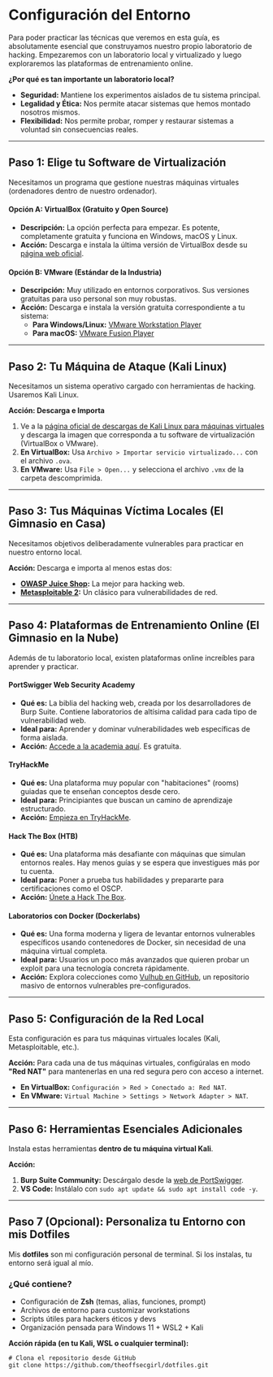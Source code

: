 # Configuración del Entorno

Para poder practicar las técnicas que veremos en esta guía, es absolutamente esencial que construyamos nuestro propio laboratorio de hacking. Empezaremos con un laboratorio local y virtualizado y luego exploraremos las plataformas de entrenamiento online.

**¿Por qué es tan importante un laboratorio local?**

* **Seguridad:** Mantiene los experimentos aislados de tu sistema principal.
* **Legalidad y Ética:** Nos permite atacar sistemas que hemos montado nosotros mismos.
* **Flexibilidad:** Nos permite probar, romper y restaurar sistemas a voluntad sin consecuencias reales.

---

## Paso 1: Elige tu Software de Virtualización

Necesitamos un programa que gestione nuestras máquinas virtuales (ordenadores dentro de nuestro ordenador).

#### **Opción A: VirtualBox (Gratuito y Open Source)**

* **Descripción:** La opción perfecta para empezar. Es potente, completamente gratuita y funciona en Windows, macOS y Linux.
* **Acción:** Descarga e instala la última versión de VirtualBox desde su [página web oficial](https://www.virtualbox.org/wiki/Downloads).

#### **Opción B: VMware (Estándar de la Industria)**

* **Descripción:** Muy utilizado en entornos corporativos. Sus versiones gratuitas para uso personal son muy robustas.
* **Acción:** Descarga e instala la versión gratuita correspondiente a tu sistema:
  * **Para Windows/Linux:** [VMware Workstation Player](https://www.vmware.com/products/workstation-player/workstation-player-evaluation.html)
  * **Para macOS:** [VMware Fusion Player](https://www.vmware.com/products/fusion/fusion-evaluation.html)

---

## Paso 2: Tu Máquina de Ataque (Kali Linux)

Necesitamos un sistema operativo cargado con herramientas de hacking. Usaremos Kali Linux.

**Acción: Descarga e Importa**

1. Ve a la [página oficial de descargas de Kali Linux para máquinas virtuales](https://www.kali.org/get-kali/#kali-virtual-machines) y descarga la imagen que corresponda a tu software de virtualización (VirtualBox o VMware).
2. **En VirtualBox:** Usa `Archivo > Importar servicio virtualizado...` con el archivo `.ova`.
3. **En VMware:** Usa `File > Open...` y selecciona el archivo `.vmx` de la carpeta descomprimida.

---

## Paso 3: Tus Máquinas Víctima Locales (El Gimnasio en Casa)

Necesitamos objetivos deliberadamente vulnerables para practicar en nuestro entorno local.

**Acción:** Descarga e importa al menos estas dos:

* **[OWASP Juice Shop](https://owasp.org/www-project-juice-shop/):** La mejor para hacking web.
* **[Metasploitable 2](https://information.rapid7.com/download-metasploitable-2.html):** Un clásico para vulnerabilidades de red.

---

## Paso 4: Plataformas de Entrenamiento Online (El Gimnasio en la Nube)

Además de tu laboratorio local, existen plataformas online increíbles para aprender y practicar.

#### **PortSwigger Web Security Academy**

* **Qué es:** La biblia del hacking web, creada por los desarrolladores de Burp Suite. Contiene laboratorios de altísima calidad para cada tipo de vulnerabilidad web.
* **Ideal para:** Aprender y dominar vulnerabilidades web específicas de forma aislada.
* **Acción:** [Accede a la academia aquí](https://portswigger.net/web-security). Es gratuita.

#### **TryHackMe**

* **Qué es:** Una plataforma muy popular con "habitaciones" (rooms) guiadas que te enseñan conceptos desde cero.
* **Ideal para:** Principiantes que buscan un camino de aprendizaje estructurado.
* **Acción:** [Empieza en TryHackMe](https://tryhackme.com/).

#### **Hack The Box (HTB)**

* **Qué es:** Una plataforma más desafiante con máquinas que simulan entornos reales. Hay menos guías y se espera que investigues más por tu cuenta.
* **Ideal para:** Poner a prueba tus habilidades y prepararte para certificaciones como el OSCP.
* **Acción:** [Únete a Hack The Box](https://www.hackthebox.com/).

#### **Laboratorios con Docker (Dockerlabs)**

* **Qué es:** Una forma moderna y ligera de levantar entornos vulnerables específicos usando contenedores de Docker, sin necesidad de una máquina virtual completa.
* **Ideal para:** Usuarios un poco más avanzados que quieren probar un exploit para una tecnología concreta rápidamente.
* **Acción:** Explora colecciones como [Vulhub en GitHub](https://github.com/vulhub/vulhub), un repositorio masivo de entornos vulnerables pre-configurados.

---

## Paso 5: Configuración de la Red Local

Esta configuración es para tus máquinas virtuales locales (Kali, Metasploitable, etc.).

**Acción:** Para cada una de tus máquinas virtuales, configúralas en modo **"Red NAT"** para mantenerlas en una red segura pero con acceso a internet.

* **En VirtualBox:** `Configuración > Red > Conectado a: Red NAT`.
* **En VMware:** `Virtual Machine > Settings > Network Adapter > NAT`.

---

## Paso 6: Herramientas Esenciales Adicionales

Instala estas herramientas **dentro de tu máquina virtual Kali**.

**Acción:**

1. **Burp Suite Community:** Descárgalo desde la [web de PortSwigger](https://portswigger.net/burp/communitydownload).
2. **VS Code:** Instálalo con `sudo apt update && sudo apt install code -y`.

---

## Paso 7 (Opcional): Personaliza tu Entorno con mis Dotfiles

Mis **dotfiles** son mi configuración personal de terminal. Si los instalas, tu entorno será igual al mío.

### ¿Qué contiene?

[](https://github.com/theoffsecgirl/dotfiles/tree/main#qu%C3%A9-contiene)

* Configuración de **Zsh** (temas, alias, funciones, prompt)
* Archivos de entorno para customizar workstations
* Scripts útiles para hackers éticos y devs
* Organización pensada para Windows 11 + WSL2 + Kali

**Acción rápida (en tu Kali, WSL o cualquier terminal):**

```
# Clona el repositorio desde GitHub
git clone https://github.com/theoffsecgirl/dotfiles.git
```
